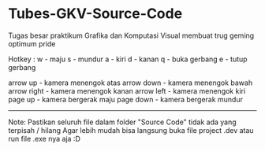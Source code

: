 # Tubes-GKV-Source-Code
Tugas besar praktikum Grafika dan Komputasi Visual membuat trug geming optimum pride

Hotkey :
w - maju
s - mundur
a - kiri
d - kanan
q - buka gerbang
e - tutup gerbang

arrow up    - kamera menengok atas
arrow down  - kamera menengok bawah
arrow right - kamera menengok kanan
arrow left  - kamera menengok kiri
page up     - kamera bergerak maju
page down   - kamera bergerak mundur

------------------------------------------------------------------------------------

Note:
Pastikan seluruh file dalam folder "Source Code" tidak ada yang terpisah / hilang
Agar lebih mudah bisa langsung buka file project .dev atau run file .exe nya aja :D
